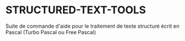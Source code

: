 # STRUCTURED-TEXT-TOOLS
Suite de commande d'aide pour le traitement de texte structuré écrit en Pascal (Turbo Pascal ou Free Pascal)
